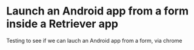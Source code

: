 # Launch an Android app from a form inside a Retriever app

Testing to see if we can lauch an Android app from a form, via chrome
